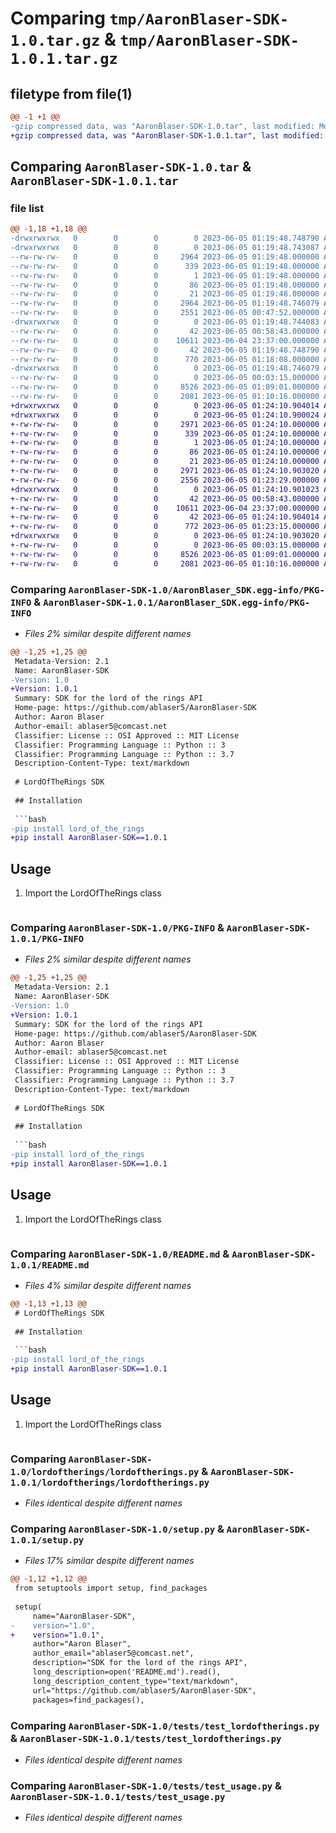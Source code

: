 # Comparing `tmp/AaronBlaser-SDK-1.0.tar.gz` & `tmp/AaronBlaser-SDK-1.0.1.tar.gz`

## filetype from file(1)

```diff
@@ -1 +1 @@
-gzip compressed data, was "AaronBlaser-SDK-1.0.tar", last modified: Mon Jun  5 01:19:48 2023, max compression
+gzip compressed data, was "AaronBlaser-SDK-1.0.1.tar", last modified: Mon Jun  5 01:24:10 2023, max compression
```

## Comparing `AaronBlaser-SDK-1.0.tar` & `AaronBlaser-SDK-1.0.1.tar`

### file list

```diff
@@ -1,18 +1,18 @@
-drwxrwxrwx   0        0        0        0 2023-06-05 01:19:48.748790 AaronBlaser-SDK-1.0/
-drwxrwxrwx   0        0        0        0 2023-06-05 01:19:48.743087 AaronBlaser-SDK-1.0/AaronBlaser_SDK.egg-info/
--rw-rw-rw-   0        0        0     2964 2023-06-05 01:19:48.000000 AaronBlaser-SDK-1.0/AaronBlaser_SDK.egg-info/PKG-INFO
--rw-rw-rw-   0        0        0      339 2023-06-05 01:19:48.000000 AaronBlaser-SDK-1.0/AaronBlaser_SDK.egg-info/SOURCES.txt
--rw-rw-rw-   0        0        0        1 2023-06-05 01:19:48.000000 AaronBlaser-SDK-1.0/AaronBlaser_SDK.egg-info/dependency_links.txt
--rw-rw-rw-   0        0        0       86 2023-06-05 01:19:48.000000 AaronBlaser-SDK-1.0/AaronBlaser_SDK.egg-info/requires.txt
--rw-rw-rw-   0        0        0       21 2023-06-05 01:19:48.000000 AaronBlaser-SDK-1.0/AaronBlaser_SDK.egg-info/top_level.txt
--rw-rw-rw-   0        0        0     2964 2023-06-05 01:19:48.746079 AaronBlaser-SDK-1.0/PKG-INFO
--rw-rw-rw-   0        0        0     2551 2023-06-05 00:47:52.000000 AaronBlaser-SDK-1.0/README.md
-drwxrwxrwx   0        0        0        0 2023-06-05 01:19:48.744083 AaronBlaser-SDK-1.0/lordoftherings/
--rw-rw-rw-   0        0        0       42 2023-06-05 00:58:43.000000 AaronBlaser-SDK-1.0/lordoftherings/__init__.py
--rw-rw-rw-   0        0        0    10611 2023-06-04 23:37:00.000000 AaronBlaser-SDK-1.0/lordoftherings/lordoftherings.py
--rw-rw-rw-   0        0        0       42 2023-06-05 01:19:48.748790 AaronBlaser-SDK-1.0/setup.cfg
--rw-rw-rw-   0        0        0      770 2023-06-05 01:18:08.000000 AaronBlaser-SDK-1.0/setup.py
-drwxrwxrwx   0        0        0        0 2023-06-05 01:19:48.746079 AaronBlaser-SDK-1.0/tests/
--rw-rw-rw-   0        0        0        0 2023-06-05 00:03:15.000000 AaronBlaser-SDK-1.0/tests/__init__.py
--rw-rw-rw-   0        0        0     8526 2023-06-05 01:09:01.000000 AaronBlaser-SDK-1.0/tests/test_lordoftherings.py
--rw-rw-rw-   0        0        0     2081 2023-06-05 01:10:16.000000 AaronBlaser-SDK-1.0/tests/test_usage.py
+drwxrwxrwx   0        0        0        0 2023-06-05 01:24:10.904014 AaronBlaser-SDK-1.0.1/
+drwxrwxrwx   0        0        0        0 2023-06-05 01:24:10.900024 AaronBlaser-SDK-1.0.1/AaronBlaser_SDK.egg-info/
+-rw-rw-rw-   0        0        0     2971 2023-06-05 01:24:10.000000 AaronBlaser-SDK-1.0.1/AaronBlaser_SDK.egg-info/PKG-INFO
+-rw-rw-rw-   0        0        0      339 2023-06-05 01:24:10.000000 AaronBlaser-SDK-1.0.1/AaronBlaser_SDK.egg-info/SOURCES.txt
+-rw-rw-rw-   0        0        0        1 2023-06-05 01:24:10.000000 AaronBlaser-SDK-1.0.1/AaronBlaser_SDK.egg-info/dependency_links.txt
+-rw-rw-rw-   0        0        0       86 2023-06-05 01:24:10.000000 AaronBlaser-SDK-1.0.1/AaronBlaser_SDK.egg-info/requires.txt
+-rw-rw-rw-   0        0        0       21 2023-06-05 01:24:10.000000 AaronBlaser-SDK-1.0.1/AaronBlaser_SDK.egg-info/top_level.txt
+-rw-rw-rw-   0        0        0     2971 2023-06-05 01:24:10.903020 AaronBlaser-SDK-1.0.1/PKG-INFO
+-rw-rw-rw-   0        0        0     2556 2023-06-05 01:23:29.000000 AaronBlaser-SDK-1.0.1/README.md
+drwxrwxrwx   0        0        0        0 2023-06-05 01:24:10.901023 AaronBlaser-SDK-1.0.1/lordoftherings/
+-rw-rw-rw-   0        0        0       42 2023-06-05 00:58:43.000000 AaronBlaser-SDK-1.0.1/lordoftherings/__init__.py
+-rw-rw-rw-   0        0        0    10611 2023-06-04 23:37:00.000000 AaronBlaser-SDK-1.0.1/lordoftherings/lordoftherings.py
+-rw-rw-rw-   0        0        0       42 2023-06-05 01:24:10.904014 AaronBlaser-SDK-1.0.1/setup.cfg
+-rw-rw-rw-   0        0        0      772 2023-06-05 01:23:15.000000 AaronBlaser-SDK-1.0.1/setup.py
+drwxrwxrwx   0        0        0        0 2023-06-05 01:24:10.903020 AaronBlaser-SDK-1.0.1/tests/
+-rw-rw-rw-   0        0        0        0 2023-06-05 00:03:15.000000 AaronBlaser-SDK-1.0.1/tests/__init__.py
+-rw-rw-rw-   0        0        0     8526 2023-06-05 01:09:01.000000 AaronBlaser-SDK-1.0.1/tests/test_lordoftherings.py
+-rw-rw-rw-   0        0        0     2081 2023-06-05 01:10:16.000000 AaronBlaser-SDK-1.0.1/tests/test_usage.py
```

### Comparing `AaronBlaser-SDK-1.0/AaronBlaser_SDK.egg-info/PKG-INFO` & `AaronBlaser-SDK-1.0.1/AaronBlaser_SDK.egg-info/PKG-INFO`

 * *Files 2% similar despite different names*

```diff
@@ -1,25 +1,25 @@
 Metadata-Version: 2.1
 Name: AaronBlaser-SDK
-Version: 1.0
+Version: 1.0.1
 Summary: SDK for the lord of the rings API
 Home-page: https://github.com/ablaser5/AaronBlaser-SDK
 Author: Aaron Blaser
 Author-email: ablaser5@comcast.net
 Classifier: License :: OSI Approved :: MIT License
 Classifier: Programming Language :: Python :: 3
 Classifier: Programming Language :: Python :: 3.7
 Description-Content-Type: text/markdown
 
 # LordOfTheRings SDK
 
 ## Installation
 
 ```bash
-pip install lord_of_the_rings
+pip install AaronBlaser-SDK==1.0.1
 ```
 
 ## Usage
 
 1. Import the LordOfTheRings class
 
 ```python
```

### Comparing `AaronBlaser-SDK-1.0/PKG-INFO` & `AaronBlaser-SDK-1.0.1/PKG-INFO`

 * *Files 2% similar despite different names*

```diff
@@ -1,25 +1,25 @@
 Metadata-Version: 2.1
 Name: AaronBlaser-SDK
-Version: 1.0
+Version: 1.0.1
 Summary: SDK for the lord of the rings API
 Home-page: https://github.com/ablaser5/AaronBlaser-SDK
 Author: Aaron Blaser
 Author-email: ablaser5@comcast.net
 Classifier: License :: OSI Approved :: MIT License
 Classifier: Programming Language :: Python :: 3
 Classifier: Programming Language :: Python :: 3.7
 Description-Content-Type: text/markdown
 
 # LordOfTheRings SDK
 
 ## Installation
 
 ```bash
-pip install lord_of_the_rings
+pip install AaronBlaser-SDK==1.0.1
 ```
 
 ## Usage
 
 1. Import the LordOfTheRings class
 
 ```python
```

### Comparing `AaronBlaser-SDK-1.0/README.md` & `AaronBlaser-SDK-1.0.1/README.md`

 * *Files 4% similar despite different names*

```diff
@@ -1,13 +1,13 @@
 # LordOfTheRings SDK
 
 ## Installation
 
 ```bash
-pip install lord_of_the_rings
+pip install AaronBlaser-SDK==1.0.1
 ```
 
 ## Usage
 
 1. Import the LordOfTheRings class
 
 ```python
```

### Comparing `AaronBlaser-SDK-1.0/lordoftherings/lordoftherings.py` & `AaronBlaser-SDK-1.0.1/lordoftherings/lordoftherings.py`

 * *Files identical despite different names*

### Comparing `AaronBlaser-SDK-1.0/setup.py` & `AaronBlaser-SDK-1.0.1/setup.py`

 * *Files 17% similar despite different names*

```diff
@@ -1,12 +1,12 @@
 from setuptools import setup, find_packages
 
 setup(
     name="AaronBlaser-SDK",
-    version="1.0",
+    version="1.0.1",
     author="Aaron Blaser",
     author_email="ablaser5@comcast.net",
     description="SDK for the lord of the rings API",
     long_description=open('README.md').read(),
     long_description_content_type="text/markdown",
     url="https://github.com/ablaser5/AaronBlaser-SDK",
     packages=find_packages(),
```

### Comparing `AaronBlaser-SDK-1.0/tests/test_lordoftherings.py` & `AaronBlaser-SDK-1.0.1/tests/test_lordoftherings.py`

 * *Files identical despite different names*

### Comparing `AaronBlaser-SDK-1.0/tests/test_usage.py` & `AaronBlaser-SDK-1.0.1/tests/test_usage.py`

 * *Files identical despite different names*

